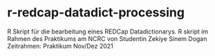 # r-redcap-datadict-processing

R Skript für die bearbeitung eines REDCap Datadictionarys.
R skript im Rahmen des Praktikums am NCRC von Studentin Zekiye Sinem Dogan
Zeitrahmen: Praktikum Nov/Dez 2021
